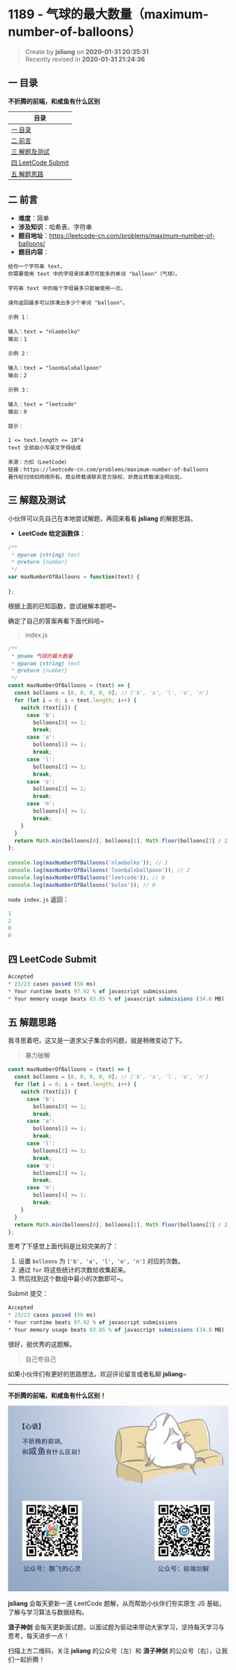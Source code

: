 1189 - 气球的最大数量（maximum-number-of-balloons）
===

> Create by **jsliang** on **2020-01-31 20:35:31**  
> Recently revised in **2020-01-31 21:24:36**

## 一 目录

**不折腾的前端，和咸鱼有什么区别**

| 目录 |
| --- | 
| [一 目录](#chapter-one) | 
| [二 前言](#chapter-two) |
| [三 解题及测试](#chapter-three) |
| [四 LeetCode Submit](#chapter-four) |
| [五 解题思路](#chapter-five) |

## 二 前言



* **难度**：简单
* **涉及知识**：哈希表、字符串
* **题目地址**：https://leetcode-cn.com/problems/maximum-number-of-balloons/
* **题目内容**：

```
给你一个字符串 text，
你需要使用 text 中的字母来拼凑尽可能多的单词 "balloon"（气球）。

字符串 text 中的每个字母最多只能被使用一次。

请你返回最多可以拼凑出多少个单词 "balloon"。

示例 1：

输入：text = "nlaebolko"
输出：1

示例 2：

输入：text = "loonbalxballpoon"
输出：2

示例 3：

输入：text = "leetcode"
输出：0
 
提示：

1 <= text.length <= 10^4
text 全部由小写英文字母组成

来源：力扣（LeetCode）
链接：https://leetcode-cn.com/problems/maximum-number-of-balloons
著作权归领扣网络所有。商业转载请联系官方授权，非商业转载请注明出处。
```

## 三 解题及测试



小伙伴可以先自己在本地尝试解题，再回来看看 **jsliang** 的解题思路。

* **LeetCode 给定函数体**：

```js
/**
 * @param {string} text
 * @return {number}
 */
var maxNumberOfBalloons = function(text) {
    
};
```

根据上面的已知函数，尝试破解本题吧~

确定了自己的答案再看下面代码哈~

> index.js

```js
/**
 * @name 气球的最大数量
 * @param {string} text
 * @return {number}
 */
const maxNumberOfBalloons = (text) => {
  const bolloons = [0, 0, 0, 0, 0]; // ['b', 'a', 'l', 'o', 'n']
  for (let i = 0; i < text.length; i++) {
    switch (text[i]) {
      case 'b':
        bolloons[0] += 1;
        break;
      case 'a':
        bolloons[1] += 1;
        break;
      case 'l':
        bolloons[2] += 1;
        break;
      case 'o':
        bolloons[3] += 1;
        break;
      case 'n':
        bolloons[4] += 1;
        break;
    }
  }
  return Math.min(bolloons[0], bolloons[1], Math.floor(bolloons[2] / 2), Math.floor(bolloons[3] / 2), bolloons[4]);
};

console.log(maxNumberOfBalloons('nlaebolko')); // 1
console.log(maxNumberOfBalloons('loonbalxballpoon')); // 2
console.log(maxNumberOfBalloons('leetcode')); // 0
console.log(maxNumberOfBalloons('bolon')); // 0
```

`node index.js` 返回：

```js
1
2
0
0
```

## 四 LeetCode Submit



```js
Accepted
* 23/23 cases passed (56 ms)
* Your runtime beats 97.92 % of javascript submissions
* Your memory usage beats 83.85 % of javascript submissions (34.8 MB)
```

## 五 解题思路



我寻思着吧，这又是一道求父子集合的问题，就是稍微变动了下。

> 暴力破解

```js
const maxNumberOfBalloons = (text) => {
  const bolloons = [0, 0, 0, 0, 0]; // ['b', 'a', 'l', 'o', 'n']
  for (let i = 0; i < text.length; i++) {
    switch (text[i]) {
      case 'b':
        bolloons[0] += 1;
        break;
      case 'a':
        bolloons[1] += 1;
        break;
      case 'l':
        bolloons[2] += 1;
        break;
      case 'o':
        bolloons[3] += 1;
        break;
      case 'n':
        bolloons[4] += 1;
        break;
    }
  }
  return Math.min(bolloons[0], bolloons[1], Math.floor(bolloons[2] / 2), Math.floor(bolloons[3] / 2), bolloons[4]);
};
```

思考了下感觉上面代码是比较完美的了：

1. 设置 `bolloons` 为 `['b', 'a', 'l', 'o', 'n']` 对应的次数。
2. 通过 `for` 将这些统计的次数给收集起来。
3. 然后找到这个数组中最小的次数即可~。

Submit 提交：

```js
Accepted
* 23/23 cases passed (56 ms)
* Your runtime beats 97.92 % of javascript submissions
* Your memory usage beats 83.85 % of javascript submissions (34.8 MB)
```

很好，挺优秀的这题解。

> 自己夸自己

如果小伙伴们有更好的思路想法，欢迎评论留言或者私聊 **jsliang**~

---

**不折腾的前端，和咸鱼有什么区别！**

![图](../../../public-repertory/img/z-index-small.png)

**jsliang** 会每天更新一道 LeetCode 题解，从而帮助小伙伴们夯实原生 JS 基础，了解与学习算法与数据结构。

**浪子神剑** 会每天更新面试题，以面试题为驱动来带动大家学习，坚持每天学习与思考，每天进步一点！

扫描上方二维码，关注 **jsliang** 的公众号（左）和 **浪子神剑** 的公众号（右），让我们一起折腾！

